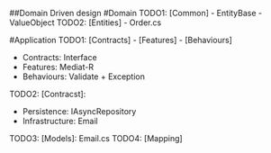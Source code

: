 ##Domain Driven design
#Domain
TODO1: [Common] - EntityBase - ValueObject
TODO2: [Entities] - Order.cs

#Application
TODO1: [Contracts] - [Features] - [Behaviours]

-   Contracts: Interface
-   Features: Mediat-R
-   Behaviours: Validate + Exception

TODO2:
[Contracst]:

-   Persistence: IAsyncRepository
-   Infrastructure: Email 

TODO3:
[Models]: Email.cs
TODO4: 
[Mapping]